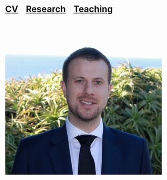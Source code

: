 
<h1> <a href="{{site.url}}/assets/pdfs/resume.pdf"><span style="text-decoration: underline;">CV</span></a><a href="{{site.url}}/research.html"><span style="text-decoration: underline; padding:25px">Research</span></a><a href="{{site.url}}/teaching.html"><span style="text-decoration: underline;">Teaching</span></a></h1>

<img alt="an image of me" src="assets/images/headshot.jpeg" width="auto" height="auto" max-width="50vh">



